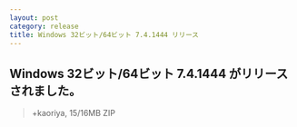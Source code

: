 ```yaml
---
layout: post
category: release
title: Windows 32ビット/64ビット 7.4.1444 リリース
---
```

## Windows 32ビット/64ビット 7.4.1444 がリリースされました。

> +kaoriya, 15/16MB ZIP
